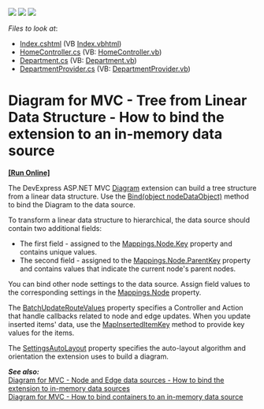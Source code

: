 <!-- default badges list -->
![](https://img.shields.io/endpoint?url=https://codecentral.devexpress.com/api/v1/VersionRange/240284159/19.2.6%2B)
[![](https://img.shields.io/badge/Open_in_DevExpress_Support_Center-FF7200?style=flat-square&logo=DevExpress&logoColor=white)](https://supportcenter.devexpress.com/ticket/details/T862025)
[![](https://img.shields.io/badge/📖_How_to_use_DevExpress_Examples-e9f6fc?style=flat-square)](https://docs.devexpress.com/GeneralInformation/403183)
<!-- default badges end -->
<!-- default file list -->
*Files to look at*:

* [Index.cshtml](./CS/DiagramFromTree/Views/Home/Index.cshtml) (VB [Index.vbhtml](./VB/DiagramFromTreeVB/Views/Home/Index.vbhtml))
* [HomeController.cs](./CS/DiagramFromTree/Controllers/HomeController.cs) (VB: [HomeController.vb](./VB/DiagramFromTreeVB/Controllers/HomeController.vb))
* [Department.cs](./CS/DiagramFromTree/Models/Department.cs) (VB: [Department.vb](./VB/DiagramFromTreeVB/Models/Department.vb))
* [DepartmentProvider.cs](./CS/DiagramFromTree/Models/DepartmentProvider.cs) (VB: [DepartmentProvider.vb](./VB/DiagramFromTreeVB/Models/DepartmentProvider.vb))
<!-- default file list end -->

# Diagram for MVC - Tree from Linear Data Structure - How to bind the extension to an in-memory data source
<!-- run online -->
**[[Run Online]](https://codecentral.devexpress.com/240284159/)**
<!-- run online end -->

The DevExpress ASP.NET MVC  [Diagram](https://docs.devexpress.com/AspNet/DevExpress.Web.Mvc.DiagramExtension)  extension can build a tree structure from a linear data structure. Use the  [Bind(object nodeDataObject)](https://docs.devexpress.com/AspNet/DevExpress.Web.Mvc.DiagramExtension.Bind(System.Object))  method to bind the Diagram to the data source.

To transform a linear data structure to hierarchical, the data source should contain two additional fields:

-   The first field - assigned to the  [Mappings.Node.Key](https://docs.devexpress.com/AspNet/DevExpress.Web.ASPxDiagram.DiagramMappingInfo.Key)  property and contains unique values.
-   The second field - assigned to the  [Mappings.Node.ParentKey](https://docs.devexpress.com/AspNet/DevExpress.Web.ASPxDiagram.DiagramNodeMappingInfo.ParentKey)  property and contains values that indicate the current node's parent nodes.

You can bind other node settings to the data source. Assign field values to the corresponding settings in the  [Mappings.Node](https://docs.devexpress.com/AspNet/DevExpress.Web.ASPxDiagram.DiagramNodeMappingInfo._properties)  property.

The  [BatchUpdateRouteValues](https://docs.devexpress.com/AspNet/DevExpress.Web.Mvc.DiagramSettings.BatchUpdateRouteValues)  property specifies a Controller and Action that handle callbacks related to node and edge updates. When you update inserted items' data, use the  [MapInsertedItemKey](https://docs.devexpress.com/AspNet/DevExpress.Web.Mvc.MVCxDiagramItemUpdateValues-2.MapInsertedItemKey(-0--1))  method to provide key values for the items.

The  [SettingsAutoLayout](https://docs.devexpress.com/AspNet/DevExpress.Web.Mvc.DiagramSettings.SettingsAutoLayout)  property specifies the auto-layout algorithm and orientation the extension uses to build a diagram.  

***See also:***  
[Diagram for MVC - Node and Edge data sources - How to bind the extension to in-memory data sources](https://github.com/DevExpress-Examples/diagram-for-mvc-node-and-edge-data-sources-how-to-bind-the-extension-to-in-memory-data-sources)  
[Diagram for MVC - How to bind containers to an in-memory data source](https://github.com/DevExpress-Examples/diagram-for-mvc-how-to-bind-containers-to-an-in-memory-data-source)
